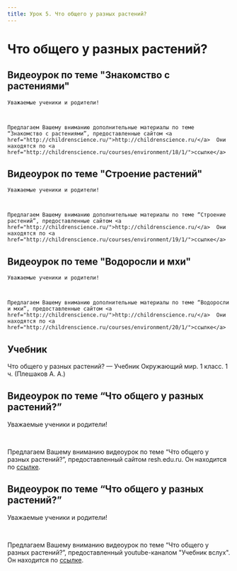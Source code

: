 ```yaml
---
title: Урок 5. Что общего у разных растений?
---
```


# Что общего у разных растений?

## Видеоурок по теме "Знакомство с растениями"

<p dir="ltr">
	Уважаемые ученики и родители!
</p>
<p dir="ltr">
	 
</p>
<p dir="ltr">
	Предлагаем Вашему вниманию дополнительные материалы по теме “Знакомство с растениями”, предоставленные сайтом <a href="http://childrenscience.ru/">http://childrenscience.ru/</a>  Они находятся по <a href="http://childrenscience.ru/courses/environment/18/1/">ссылке</a>
</p>

## Видеоурок по теме "Строение растений"

<p dir="ltr">
	Уважаемые ученики и родители!
</p>
<p dir="ltr">
	 
</p>
<p dir="ltr">
	Предлагаем Вашему вниманию дополнительные материалы по теме “Строение растений”, предоставленные сайтом <a href="http://childrenscience.ru/">http://childrenscience.ru/</a>  Они находятся по <a href="http://childrenscience.ru/courses/environment/19/1/">ссылке</a>
</p>

## Видеоурок по теме "Водоросли и мхи"

<p dir="ltr">
	Уважаемые ученики и родители!
</p>
<p dir="ltr">
	 
</p>
<p dir="ltr">
	Предлагаем Вашему вниманию дополнительные материалы по теме “Водоросли и мхи”, предоставленные сайтом <a href="http://childrenscience.ru/">http://childrenscience.ru/</a>  Они находятся по <a href="http://childrenscience.ru/courses/environment/20/1/">ссылке</a>
</p>

## Учебник

Что общего у разных растений? — Учебник Окружающий мир. 1 класс. 1 ч. (Плешаков А. А.)

## Видеоурок по теме “Что общего у разных растений?”

<p>Уважаемые ученики и родители!</p>
<p>&nbsp;</p>
<p>Предлагаем Вашему вниманию видеоурок по теме “Что общего у разных растений?”, предоставленный сайтом resh.edu.ru. Он находится по <a href="https://resh.edu.ru/subject/lesson/3610/main/154050/">ссылке</a>.</p>

## Видеоурок по теме “Что общего у разных растений?”

<p>Уважаемые ученики и родители!</p>
<p>&nbsp;</p>
<p>Предлагаем Вашему вниманию видеоурок по теме “Что общего у разных растений?”, предоставленный youtube-каналом "Учебник вслух". Он находится по <a href="https://www.youtube.com/watch?v=6iyTAIBIJQw">ссылке</a>.</p>